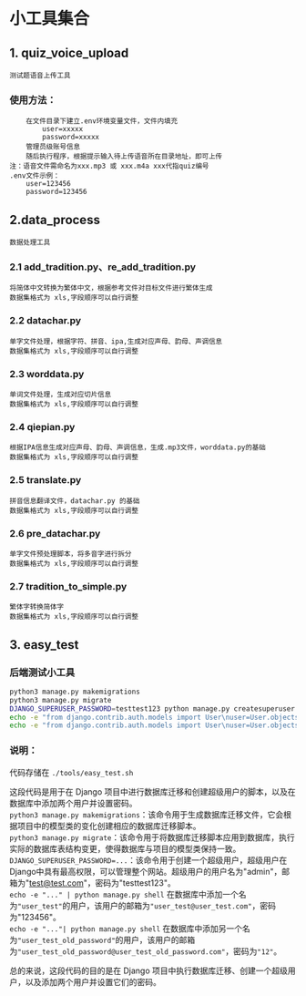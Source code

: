 #   小工具集合
##  1. quiz_voice_upload

    测试题语音上传工具

### 使用方法：
        在文件目录下建立.env环境变量文件，文件内填充
            user=xxxxx
            password=xxxxx
        管理员级账号信息
        随后执行程序，根据提示输入待上传语音所在目录地址，即可上传
    注：语音文件需命名为xxx.mp3 或 xxx.m4a xxx代指quiz编号
    .env文件示例：
        user=123456
        password=123456
##  2.data_process

    数据处理工具
### 2.1 add_tradition.py、re_add_tradition.py
    将简体中文转换为繁体中文，根据参考文件对目标文件进行繁体生成
    数据集格式为 xls,字段顺序可以自行调整

### 2.2 datachar.py
    单字文件处理，根据字符、拼音、ipa,生成对应声母、韵母、声调信息
    数据集格式为 xls,字段顺序可以自行调整

### 2.3 worddata.py
    单词文件处理，生成对应切片信息
    数据集格式为 xls,字段顺序可以自行调整

### 2.4 qiepian.py
    根据IPA信息生成对应声母、韵母、声调信息，生成.mp3文件，worddata.py的基础
    数据集格式为 xls,字段顺序可以自行调整

### 2.5 translate.py
    拼音信息翻译文件，datachar.py 的基础
    数据集格式为 xls,字段顺序可以自行调整

### 2.6 pre_datachar.py
    单字文件预处理脚本，将多音字进行拆分
    数据集格式为 xls,字段顺序可以自行调整

### 2.7 tradition_to_simple.py
    繁体字转换简体字
    数据集格式为 xls,字段顺序可以自行调整

##  3. easy_test

### 后端测试小工具
```bash
python3 manage.py makemigrations
python3 manage.py migrate
DJANGO_SUPERUSER_PASSWORD=testtest123 python manage.py createsuperuser --username admin --email test@test.com --no-input
echo -e "from django.contrib.auth.models import User\nuser=User.objects.create_user('user_test','user_test@user_test.com','123456')\nuser.set_password('123456')\nuser.save()\nexit()" | python manage.py shell
echo -e "from django.contrib.auth.models import User\nuser=User.objects.create_user('user_test_old_password','user_test_old_password@user_test_old_password.com','12')\nuser.set_password('12')\nuser.save()\nexit()"| python manage.py shell
```
### 说明：

代码存储在 `./tools/easy_test.sh`

这段代码是用于在 Django 项目中进行数据库迁移和创建超级用户的脚本，以及在数据库中添加两个用户并设置密码。  
`python3 manage.py makemigrations`：该命令用于生成数据库迁移文件，它会根据项目中的模型类的变化创建相应的数据库迁移脚本。  
`python3 manage.py migrate`：该命令用于将数据库迁移脚本应用到数据库，执行实际的数据库表结构变更，使得数据库与项目的模型类保持一致。  
`DJANGO_SUPERUSER_PASSWORD=...`：该命令用于创建一个超级用户，超级用户在Django中具有最高权限，可以管理整个网站。超级用户的用户名为"admin"，邮箱为"test@test.com"，密码为"testtest123"。  
`echo -e "..." | python manage.py shell` 在数据库中添加一个名为`"user_test"`的用户，该用户的邮箱为`"user_test@user_test.com"`，密码为"123456"。  
`echo -e "..."| python manage.py shell` 在数据库中添加另一个名为`"user_test_old_password"`的用户，该用户的邮箱为`"user_test_old_password@user_test_old_password.com"`，密码为`"12"`。

总的来说，这段代码的目的是在 Django 项目中执行数据库迁移、创建一个超级用户，以及添加两个用户并设置它们的密码。
